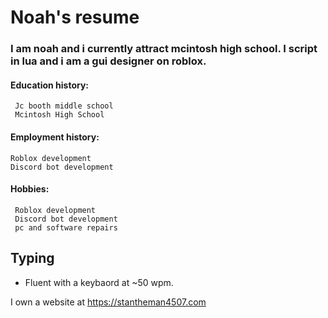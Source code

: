# Noah's resume


### I am noah and i currently attract mcintosh high school. I script in lua and i am a gui designer on roblox.

#### Education history:
     Jc booth middle school
     Mcintosh High School


#### Employment history:
    Roblox development
    Discord bot development 

#### Hobbies:
     Roblox development
     Discord bot development
     pc and software repairs
     
## Typing
 - Fluent with a keybaord at ~50 wpm.

 
I own a website at https://stantheman4507.com
